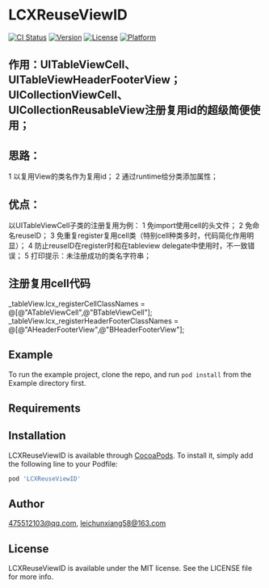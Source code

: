 # LCXReuseViewID

[![CI Status](https://img.shields.io/travis/475512103@qq.com/LCXReuseViewID.svg?style=flat)](https://travis-ci.org/475512103@qq.com/LCXReuseViewID)
[![Version](https://img.shields.io/cocoapods/v/LCXReuseViewID.svg?style=flat)](https://cocoapods.org/pods/LCXReuseViewID)
[![License](https://img.shields.io/cocoapods/l/LCXReuseViewID.svg?style=flat)](https://cocoapods.org/pods/LCXReuseViewID)
[![Platform](https://img.shields.io/cocoapods/p/LCXReuseViewID.svg?style=flat)](https://cocoapods.org/pods/LCXReuseViewID)

## 作用：UITableViewCell、UITableViewHeaderFooterView；UICollectionViewCell、UICollectionReusableView注册复用id的超级简便使用；
 
 ## 思路：
 1 以复用View的类名作为复用id；
 2 通过runtime给分类添加属性；
 
 ## 优点：
 以UITableViewCell子类的注册复用为例：
 1 免import使用cell的头文件；
 2 免命名reuseID；
 3 免重复register复用cell类（特别cell种类多时，代码简化作用明显）；
 4 防止reuseID在register时和在tableview delegate中使用时，不一致错误；
 5 打印提示：未注册成功的类名字符串；
 
 ## 注册复用cell代码
_tableView.lcx_registerCellClassNames = @[@"ATableViewCell",@"BTableViewCell"];
_tableView.lcx_registerHeaderFooterClassNames = @[@"AHeaderFooterView",@"BHeaderFooterView"];

## Example

To run the example project, clone the repo, and run `pod install` from the Example directory first.

## Requirements

## Installation

LCXReuseViewID is available through [CocoaPods](https://cocoapods.org). To install
it, simply add the following line to your Podfile:

```ruby
pod 'LCXReuseViewID'
```

## Author

475512103@qq.com, leichunxiang58@163.com

## License

LCXReuseViewID is available under the MIT license. See the LICENSE file for more info.
